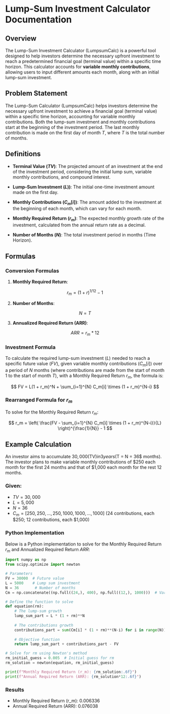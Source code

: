# Lump-Sum Investment Calculator Documentation

## Overview

The Lump-Sum Investment Calculator (LumpsumCalc) is a powerful tool designed to help investors determine the necessary upfront investment to reach a predetermined financial goal (terminal value) within a specific time horizon. This calculator accounts for **variable monthly contributions**, allowing users to input different amounts each month, along with an initial lump-sum investment.

## Problem Statement

The Lump-Sum Calculator (LumpsumCalc) helps investors determine the necessary upfront investment to achieve a financial goal (terminal value) within a specific time horizon, accounting for variable monthly contributions. Both the lump-sum investment and monthly contributions start at the beginning of the investment period. The last monthly contribution is made on the first day of month $T$, where $T$ is the total number of months.

## Definitions

- **Terminal Value ($TV$)**: The projected amount of an investment at the end of the investment period, considering the initial lump sum, variable monthly contributions, and compound interest.
  
- **Lump-Sum Investment ($L$))**: The initial one-time investment amount made on the first day.

- **Monthly Contributions ($C_m[i]$)**: The amount added to the investment at the beginning of each month, which can vary for each month.

- **Monthly Required Return ($r_m$)**: The expected monthly growth rate of the investment, calculated from the annual return rate as a decimal.

- **Number of Months ($N$)**: The total investment period in months (Time Horizon).

## Formulas

### Conversion Formulas

1. **Monthly Required Return**:

$$
r_m = (1 + r)^{1/12} - 1
$$

2. **Number of Months**:

$$
N = T
$$

3. **Annualized Required Return (ARR)**:

$$
ARR = r_m*12
$$

### Investment Formula

To calculate the required lump-sum investment ($L$) needed to reach a specific future value ($FV$), given variable monthly contributions ($C_m[i]$) over a period of $N$ months (where contributions are made from the start of month 1 to the start of month $T$), with a Monthly Required Return $r_m$, the formula is:

$$
FV = L(1 + r_m)^N + \sum_{i=1}^{N} C_m[i] \times (1 + r_m)^{N-i}
$$

### Rearranged Formula for $r_m$

To solve for the Monthly Required Return $r_m$:

$$
r_m = \left( \frac{FV - \sum_{i=1}^{N} C_m[i] \times (1 + r_m)^{N-i}}{L} \right)^{\frac{1}{N}} - 1
$$

## Example Calculation

An investor aims to accumulate $30,000 ($TV$) in 3 years ($T = N = 36$ months). The investor plans to make variable monthly contributions of $250 each month for the first 24 months and that of $1,000 each month for the rest 12 months.

### Given:

- $TV = 30,000$
- $L = 5,000$
- $N = 36$
- $C_m = [250, 250, \ldots, 250, 1000, 1000, \ldots, 1000]$ (24 contributions, each $250; 12 contributions, each $1,000)

### Python Implementation

Below is a Python implementation to solve for the Monthly Required Return $r_m$ and Annualized Required Return $ARR$:

```python
import numpy as np
from scipy.optimize import newton

# Parameters
FV = 30000  # Future value
L = 5000    # Lump sum investment
N = 36       # Number of months
Cm = np.concatenate((np.full((24,), 400), np.full((12,), 1000)))  # Variable monthly contributions

# Define the function to solve
def equation(rm):
    # The lump-sum growth
    lump_sum_part = L * (1 + rm)**N
    
    # The contributions growth
    contributions_part = sum(Cm[i] * (1 + rm)**(N-i) for i in range(N))
    
    # Objective function
    return lump_sum_part + contributions_part - FV

# Solve for rm using Newton's method
rm_initial_guess = 0.005  # Initial guess for rm
rm_solution = newton(equation, rm_initial_guess)

print(f"Monthly Required Return (r_m): {rm_solution:.6f}")
print(f"Annual Required Return (ARR): {rm_solution*12:.6f}")


```
### Results
- Monthly Required Return (r_m): 0.006336
- Annual Required Return (ARR): 0.076038
